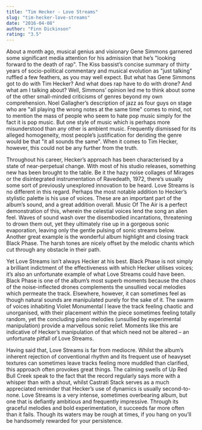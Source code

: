 ```yaml
---
title: "Tim Hecker - Love Streams"
slug: "tim-hecker-love-streams"
date: "2016-04-08"
author: "Finn Dickinson"
rating: "3.5"
---
```


About a month ago, musical genius and visionary Gene Simmons garnered some significant media attention for his admission that he’s "looking forward to the death of rap". The Kiss bassist’s concise summary of thirty years of socio-political commentary and musical evolution as "just talking" ruffled a few feathers, as you may well expect. But what has Gene Simmons got to do with Tim Hecker? And what does rap have to do with drone? And what am I talking about? Well, Simmons’ opinion led me to think about some of the other small-minded criticisms of genres beyond my own comprehension. Noel Gallagher’s description of jazz as four guys on stage who are "all playing the wrong notes at the same time" comes to mind, not to mention the mass of people who seem to hate pop music simply for the fact it is pop music. But one style of music which is perhaps more misunderstood than any other is ambient music. Frequently dismissed for its alleged homogeneity, most people’s justification for deriding the genre would be that "it all sounds the same". When it comes to Tim Hecker, however, this could not be any further from the truth.

Throughout his career, Hecker’s approach has been characterised by a state of near-perpetual change. With most of his studio releases, something new has been brought to the table. Be it the hazy noise collages of Mirages or the disintegrated instrumentation of Ravedeath, 1972, there’s usually some sort of previously unexplored innovation to be heard. Love Streams is no different in this regard. Perhaps the most notable addition to Hecker’s stylistic palette is his use of voices. These are an important part of the album’s sound, and a great addition overall. Music Of The Air is a perfect demonstration of this, wherein the celestial voices lend the song an alien feel. Waves of sound wash over the disembodied incantations, threatening to drown them out, yet they ultimately rise up in a gorgeous sonic evaporation, leaving only the gentle pulsing of sonic streams below. Another great example is the wonderful album highlight and closing track Black Phase. The harsh tones are nicely offset by the melodic chants which cut through any obstacle in their path.

Yet Love Streams isn’t always Hecker at his best. Black Phase is not simply a brilliant indictment of the effectiveness with which Hecker utilises voices; it’s also an unfortunate example of what Love Streams could have been. Black Phase is one of the album’s most superb moments because the chaos of the noise-inflected drones complements the unsullied vocal melodies which permeate the track. Elsewhere, however, it can sometimes feel as though natural sounds are manipulated purely for the sake of it. The swarm of voices inhabiting Violet Monumental I leave the track feeling chaotic and unorganised, with their placement within the piece sometimes feeling totally random, yet the concluding piano melodies (unsullied by experimental manipulation) provide a marvellous sonic relief. Moments like this are indicative of Hecker’s manipulation of that which need not be altered – an unfortunate pitfall of Love Streams.

Having said that, Love Streams is far from mediocre. Whilst the album’s inherent rejection of conventional rhythm and its frequent use of heavyset textures can sometimes leave tracks feeling more muddled than clarified, this approach often provokes great things. The calming swells of Up Red Bull Creek speak to the fact that the record regularly says more with a whisper than with a shout, whilst Castrati Stack serves as a much appreciated reminder that Hecker’s use of dynamics is usually second-to-none. Love Streams is a very intense, sometimes overbearing album, but one that is defiantly ambitious and frequently impressive. Through its graceful melodies and bold experimentation, it succeeds far more often than it fails. Though its waters may be rough at times, if you hang on you’ll be handsomely rewarded for your persistence.
